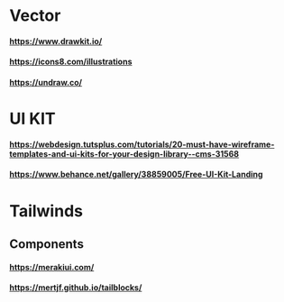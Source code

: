 # Vector
#### https://www.drawkit.io/
#### https://icons8.com/illustrations
#### https://undraw.co/

# UI KIT
#### https://webdesign.tutsplus.com/tutorials/20-must-have-wireframe-templates-and-ui-kits-for-your-design-library--cms-31568
#### https://www.behance.net/gallery/38859005/Free-UI-Kit-Landing

# Tailwinds
## Components
#### https://merakiui.com/
#### https://mertjf.github.io/tailblocks/
